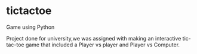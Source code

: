 # tictactoe
Game using Python

Project done for university,we was assigned with making an interactive tic-tac-toe game that included a Player vs player and Player vs Computer.
